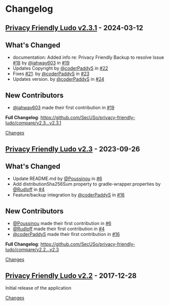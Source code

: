 # Changelog

<a id="v2.3.1"></a>
## [Privacy Friendly Ludo v2.3.1](https://github.com/SecUSo/privacy-friendly-ludo/releases/tag/v2.3.1) - 2024-03-12

## What's Changed
* documentation: Added info re: Privacy Friendly Backup to resolve Issue [#18](https://github.com/SecUSo/privacy-friendly-ludo/issues/18) by [@jahway603](https://github.com/jahway603) in [#19](https://github.com/SecUSo/privacy-friendly-ludo/pull/19)
* Updates Copyright by [@coderPaddyS](https://github.com/coderPaddyS) in [#22](https://github.com/SecUSo/privacy-friendly-ludo/pull/22)
* Fixes [#21](https://github.com/SecUSo/privacy-friendly-ludo/issues/21). by [@coderPaddyS](https://github.com/coderPaddyS) in [#23](https://github.com/SecUSo/privacy-friendly-ludo/pull/23)
* Updates version. by [@coderPaddyS](https://github.com/coderPaddyS) in [#24](https://github.com/SecUSo/privacy-friendly-ludo/pull/24)

## New Contributors
* [@jahway603](https://github.com/jahway603) made their first contribution in [#19](https://github.com/SecUSo/privacy-friendly-ludo/pull/19)

**Full Changelog**: https://github.com/SecUSo/privacy-friendly-ludo/compare/v2.3...v2.3.1

[Changes][v2.3.1]


<a id="v2.3"></a>
## [Privacy Friendly Ludo v2.3](https://github.com/SecUSo/privacy-friendly-ludo/releases/tag/v2.3) - 2023-09-26

## What's Changed
* Update README.md by [@Poussinou](https://github.com/Poussinou) in [#6](https://github.com/SecUSo/privacy-friendly-ludo/pull/6)
* Add distributionSha256Sum property to gradle-wrapper.properties by [@Rudloff](https://github.com/Rudloff) in [#4](https://github.com/SecUSo/privacy-friendly-ludo/pull/4)
* Feature/backup integration by [@coderPaddyS](https://github.com/coderPaddyS) in [#16](https://github.com/SecUSo/privacy-friendly-ludo/pull/16)

## New Contributors
* [@Poussinou](https://github.com/Poussinou) made their first contribution in [#6](https://github.com/SecUSo/privacy-friendly-ludo/pull/6)
* [@Rudloff](https://github.com/Rudloff) made their first contribution in [#4](https://github.com/SecUSo/privacy-friendly-ludo/pull/4)
* [@coderPaddyS](https://github.com/coderPaddyS) made their first contribution in [#16](https://github.com/SecUSo/privacy-friendly-ludo/pull/16)

**Full Changelog**: https://github.com/SecUSo/privacy-friendly-ludo/compare/v2.2...v2.3

[Changes][v2.3]


<a id="v2.2"></a>
## [Privacy Friendly Ludo v2.2](https://github.com/SecUSo/privacy-friendly-ludo/releases/tag/v2.2) - 2017-12-28

Initial release of the application


[Changes][v2.2]


[v2.3.1]: https://github.com/SecUSo/privacy-friendly-ludo/compare/v2.3...v2.3.1
[v2.3]: https://github.com/SecUSo/privacy-friendly-ludo/compare/v2.2...v2.3
[v2.2]: https://github.com/SecUSo/privacy-friendly-ludo/tree/v2.2

<!-- Generated by https://github.com/rhysd/changelog-from-release v3.9.0 -->
